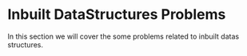 # Inbuilt DataStructures Problems

In this section we will cover the some problems related to inbuilt datas structures.